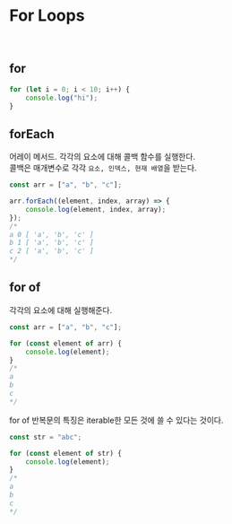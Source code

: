# For Loops

<br>

## for

```javascript
for (let i = 0; i < 10; i++) {
    console.log("hi");
}
```

## forEach

어레이 메서드. 각각의 요소에 대해 콜백 함수를 실행한다. <br>
콜백은 매개변수로 각각 `요소, 인덱스, 현재 배열`을 받는다.

```javascript
const arr = ["a", "b", "c"];

arr.forEach((element, index, array) => {
    console.log(element, index, array);
});
/*
a 0 [ 'a', 'b', 'c' ]
b 1 [ 'a', 'b', 'c' ]
c 2 [ 'a', 'b', 'c' ]
*/
```

## for of

각각의 요소에 대해 실행해준다.

```javascript
const arr = ["a", "b", "c"];

for (const element of arr) {
    console.log(element);
}
/*
a
b
c
*/
```

for of 반복문의 특징은 iterable한 모든 것에 쓸 수 있다는 것이다. <br>

```javascript
const str = "abc";

for (const element of str) {
    console.log(element);
}
/*
a
b
c
*/
```
